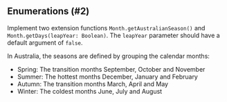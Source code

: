 ## Enumerations (#2)

Implement two extension functions `Month.getAustralianSeason()` and
`Month.getDays(leapYear: Boolean)`. The `leapYear` parameter should have a
default argument of `false`.

In Australia, the seasons are defined by grouping the calendar months:

- Spring: The transition months September, October and November
- Summer: The hottest months December, January and February
- Autumn: The transition months March, April and May
- Winter: The coldest months June, July and August